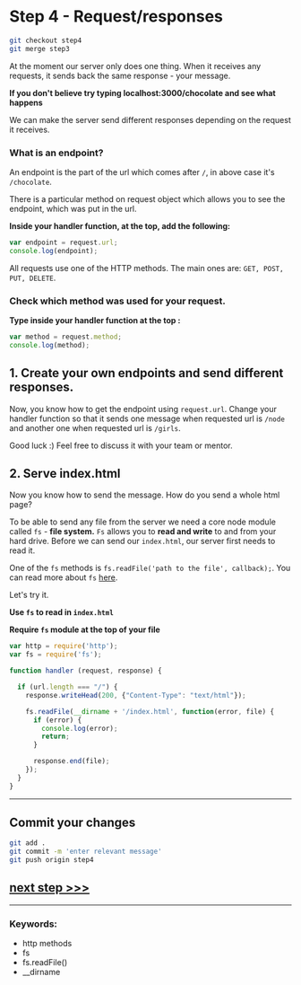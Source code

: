 # Step 4 - Request/responses

```bash
git checkout step4
git merge step3
```

At the moment our server only does one thing. When it receives any requests, it sends back the same response - your message.

**If you don't believe try typing localhost:3000/chocolate and see what happens**

We can make the server send different responses depending on the request it receives.

### What is an endpoint?

An endpoint is the part of the url which comes after  `/`, in above case it's `/chocolate`.

There is a particular method on request object which allows you to see the endpoint, which was put in the url.

**Inside your handler function, at the top, add the following:**

```js
var endpoint = request.url;
console.log(endpoint);

```

All requests use one of the HTTP methods. The main ones are: `GET, POST, PUT, DELETE`.  


### Check which method was used for your request.

**Type inside your handler function at the top :**

```js
var method = request.method;
console.log(method);

```

## 1. Create your own endpoints and send different responses.

Now, you know how to get the endpoint using `request.url`. Change your handler function so that it sends one message when requested url is `/node` and another one when requested url is `/girls`.

Good luck :) Feel free to discuss it with your team or mentor.

## 2. Serve index.html

Now you know how to send the message. How do you send a whole html page?

To be able to send any file from the server we need a core node module called `fs` - **file system.** 
`Fs` allows you to **read and write** to and from your hard drive. Before we can send our `index.html`, our server first needs to read it.

One of the `fs` methods is `fs.readFile('path to the file', callback);`. You can read more about `fs` [here](https://nodejs.org/dist/latest-v4.x/docs/api/fs.html#fs_fs_readfile_file_options_callback).


Let's try it.

**Use `fs` to read in `index.html`**

**Require `fs` module at the top of your file**

```js
var http = require('http');
var fs = require('fs');

function handler (request, response) {

  if (url.length === "/") {
    response.writeHead(200, {"Content-Type": "text/html"});

    fs.readFile(__dirname + '/index.html', function(error, file) {
      if (error) {
        console.log(error);
        return;
      }

      response.end(file);
    });
  }
}
```
---
## Commit your changes

```bash
git add .
git commit -m 'enter relevant message'
git push origin step4
```

## [**next step >>>**](step5.md)

---
### Keywords:
- http methods
- fs
- fs.readFile()
- __dirname
